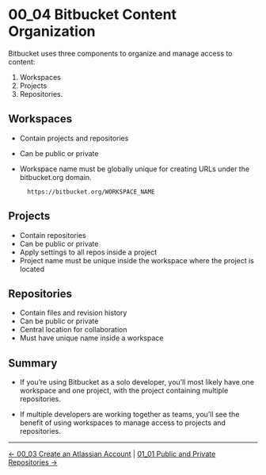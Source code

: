 # 00_04 Bitbucket Content Organization
Bitbucket uses three components to organize and manage access to content:

1. Workspaces
1. Projects
1. Repositories.

## Workspaces
- Contain projects and repositories
- Can be public or private
- Workspace name must be globally unique for creating URLs under the bitbucket.org domain.

        https://bitbucket.org/WORKSPACE_NAME

## Projects
- Contain repositories
- Can be public or private
- Apply settings to all repos inside a project
- Project name must be unique inside the workspace where the project is located

## Repositories
- Contain files and revision history
- Can be public or private
- Central location for collaboration
- Must have unique name inside a workspace

## Summary
- If you’re using Bitbucket as a solo developer, you’ll most likely have one workspace and one project, with the project containing multiple repositories.

- If multiple developers are working together as teams, you’ll see the benefit of using workspaces to manage access to projects and repositories.


<!-- FooterStart -->
---
[← 00_03 Create an Atlassian Account](../00_03_create_an_atlassian_account/README.md) | [01_01 Public and Private Repositories →](../../ch1_getting_started_with_bitbucket/01_01_public_and_private_repositories/README.md)
<!-- FooterEnd -->
